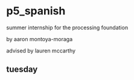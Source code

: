 # p5_spanish

summer internship for the processing foundation

by aaron montoya-moraga

advised by lauren mccarthy

## tuesday

#
